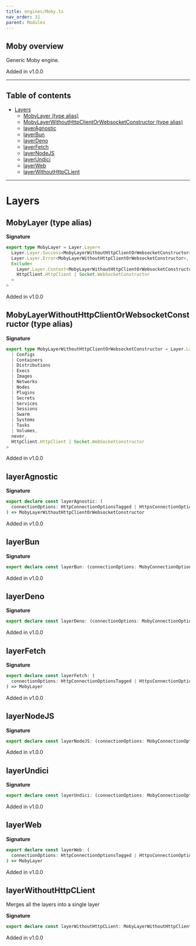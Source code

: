 ```yaml
---
title: engines/Moby.ts
nav_order: 31
parent: Modules
---
```


## Moby overview

Generic Moby engine.

Added in v1.0.0

---

<h2 class="text-delta">Table of contents</h2>

- [Layers](#layers)
  - [MobyLayer (type alias)](#mobylayer-type-alias)
  - [MobyLayerWithoutHttpClientOrWebsocketConstructor (type alias)](#mobylayerwithouthttpclientorwebsocketconstructor-type-alias)
  - [layerAgnostic](#layeragnostic)
  - [layerBun](#layerbun)
  - [layerDeno](#layerdeno)
  - [layerFetch](#layerfetch)
  - [layerNodeJS](#layernodejs)
  - [layerUndici](#layerundici)
  - [layerWeb](#layerweb)
  - [layerWithoutHttpCLient](#layerwithouthttpclient)

---

# Layers

## MobyLayer (type alias)

**Signature**

```ts
export type MobyLayer = Layer.Layer<
  Layer.Layer.Success<MobyLayerWithoutHttpClientOrWebsocketConstructor>,
  Layer.Layer.Error<MobyLayerWithoutHttpClientOrWebsocketConstructor>,
  Exclude<
    Layer.Layer.Context<MobyLayerWithoutHttpClientOrWebsocketConstructor>,
    HttpClient.HttpClient | Socket.WebSocketConstructor
  >
>
```

Added in v1.0.0

## MobyLayerWithoutHttpClientOrWebsocketConstructor (type alias)

**Signature**

```ts
export type MobyLayerWithoutHttpClientOrWebsocketConstructor = Layer.Layer<
  | Configs
  | Containers
  | Distributions
  | Execs
  | Images
  | Networks
  | Nodes
  | Plugins
  | Secrets
  | Services
  | Sessions
  | Swarm
  | Systems
  | Tasks
  | Volumes,
  never,
  HttpClient.HttpClient | Socket.WebSocketConstructor
>
```

Added in v1.0.0

## layerAgnostic

**Signature**

```ts
export declare const layerAgnostic: (
  connectionOptions: HttpConnectionOptionsTagged | HttpsConnectionOptionsTagged
) => MobyLayerWithoutHttpClientOrWebsocketConstructor
```

Added in v1.0.0

## layerBun

**Signature**

```ts
export declare const layerBun: (connectionOptions: MobyConnectionOptions) => MobyLayer
```

Added in v1.0.0

## layerDeno

**Signature**

```ts
export declare const layerDeno: (connectionOptions: MobyConnectionOptions) => MobyLayer
```

Added in v1.0.0

## layerFetch

**Signature**

```ts
export declare const layerFetch: (
  connectionOptions: HttpConnectionOptionsTagged | HttpsConnectionOptionsTagged
) => MobyLayer
```

Added in v1.0.0

## layerNodeJS

**Signature**

```ts
export declare const layerNodeJS: (connectionOptions: MobyConnectionOptions) => MobyLayer
```

Added in v1.0.0

## layerUndici

**Signature**

```ts
export declare const layerUndici: (connectionOptions: MobyConnectionOptions) => MobyLayer
```

Added in v1.0.0

## layerWeb

**Signature**

```ts
export declare const layerWeb: (
  connectionOptions: HttpConnectionOptionsTagged | HttpsConnectionOptionsTagged
) => MobyLayer
```

Added in v1.0.0

## layerWithoutHttpCLient

Merges all the layers into a single layer

**Signature**

```ts
export declare const layerWithoutHttpCLient: MobyLayerWithoutHttpClientOrWebsocketConstructor
```

Added in v1.0.0
